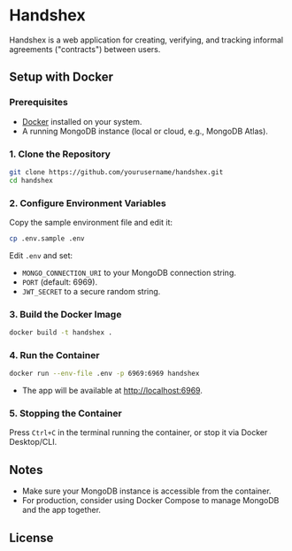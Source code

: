 # Handshex

Handshex is a web application for creating, verifying, and tracking informal agreements ("contracts") between users.

## Setup with Docker

### Prerequisites

- [Docker](https://docs.docker.com/get-docker/) installed on your system.
- A running MongoDB instance (local or cloud, e.g., MongoDB Atlas).

### 1. Clone the Repository

```sh
git clone https://github.com/yourusername/handshex.git
cd handshex
```

### 2. Configure Environment Variables

Copy the sample environment file and edit it:

```sh
cp .env.sample .env
```

Edit `.env` and set:

- `MONGO_CONNECTION_URI` to your MongoDB connection string.
- `PORT` (default: 6969).
- `JWT_SECRET` to a secure random string.

### 3. Build the Docker Image

```sh
docker build -t handshex .
```

### 4. Run the Container

```sh
docker run --env-file .env -p 6969:6969 handshex
```

- The app will be available at [http://localhost:6969](http://localhost:6969).

### 5. Stopping the Container

Press `Ctrl+C` in the terminal running the container, or stop it via Docker Desktop/CLI.

## Notes

- Make sure your MongoDB instance is accessible from the container.
- For production, consider using Docker Compose to manage MongoDB and the app together.

## License
